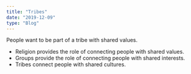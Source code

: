 ```yaml
---
title: "Tribes"
date: "2019-12-09"
type: "Blog"
---
```


People want to be part of a tribe with shared values. 
- Religion provides the role of connecting people with shared values. 
- Groups provide the role of connecting people with shared interests. 
- Tribes connect people with shared cultures.